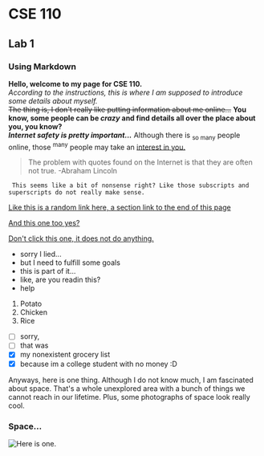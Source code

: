 # CSE 110  
## Lab 1  
### Using Markdown  

**Hello, welcome to my page for CSE 110.**  
*According to the instructions, this is where I am supposed to introduce some details about myself.*  
~~The thing is, I don't really like putting information about me online...~~  **You know, some people can be _crazy_ and find details all over the place about you, you know?**  
***Internet safety is pretty important...***  Although there is <sub>so many</sub> people online, those <sup>many</sup> people may take an <ins>interest in you.</ins>  
> The problem with quotes found on the Internet is that they are often not true. -Abraham Lincoln  

``` This seems like a bit of nonsense right? Like those subscripts and superscripts do not really make sense.```  

[Like this is a random link here, a section link to the end of this page](#space)  

[And this one too yes?](README.md)  

[Don't click this one, it does not do anything.](https://youtu.be/n4kluqkCymw?si=rTmpZSzsZvPYatI9)  

- sorry I lied... 
- but I need to fulfill some goals
- this is part of it...
- like, are you  readin this?  
- help  

1. Potato  
2. Chicken  
3. Rice  

- [ ] sorry,
- [ ] that was
- [X] my nonexistent grocery list
- [X] because im a college student with no money :D

Anyways, here is one thing. Although I do not know much, I am fascinated about space. That's a whole unexplored area with a bunch of things we cannot reach in our lifetime. Plus, some photographs of space look really cool. 
### Space... 
![Here is one.](https://astrography.com/cdn/shop/articles/t-tauris-stars-hubble-telescope_eeff0586-6c61-49b5-a64b-498437fb97de.png?v=1721324646&width=1080)